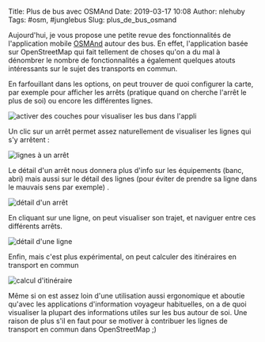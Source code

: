 Title: Plus de bus avec OSMAnd 
Date: 2019-03-17 10:08
Author: nlehuby
Tags: #osm, #junglebus
Slug: plus_de_bus_osmand


Aujourd'hui, je vous propose une petite revue des fonctionnalités de l'application mobile [OSMAnd](https://f-droid.org/en/packages/net.osmand.plus/) autour des bus.
En effet, l'application basée sur OpenStreetMap qui fait tellement de choses qu'on a du mal à dénombrer le nombre de fonctionnalités a également quelques atouts intéressants sur le sujet des transports en commun.

En farfouillant dans les options, on peut trouver de quoi configurer la carte, par exemple pour afficher les arrêts (pratique quand on cherche l'arrêt le plus de soi) ou encore les différentes lignes.

![activer des couches pour visualiser les bus dans l'appli]({attach}images/20190317_osmand_transport/osmand_layers.png)

Un clic sur un arrêt permet assez naturellement de visualiser les lignes qui s'y arrêtent : 

![lignes à un arrêt]({attach}images/20190317_osmand_transport/stop_route.png)

Le détail d'un arrêt nous donnera plus d'info sur les équipements (banc, abri) mais aussi sur le détail des lignes (pour éviter de prendre sa ligne dans le mauvais sens par exemple) .

![détail d'un arrêt]({attach}images/20190317_osmand_transport/stop_route_detail.png)

En cliquant sur une ligne, on peut visualiser son trajet, et naviguer entre ces différents arrêts.

![détail d'une ligne]({attach}images/20190317_osmand_transport/detail_route.png)

Enfin, mais c'est plus expérimental, on peut calculer des itinéraires en transport en commun

![calcul d'itinéraire]({attach}images/20190317_osmand_transport/iti.png)

Même si on est assez loin d'une utilisation aussi ergonomique et aboutie qu'avec les applications d'information voyageur habituelles, on a de quoi visualiser la plupart des informations utiles sur les bus autour de soi. Une raison de plus s'il en faut pour se motiver à contribuer les lignes de transport en commun dans OpenStreetMap ;)

